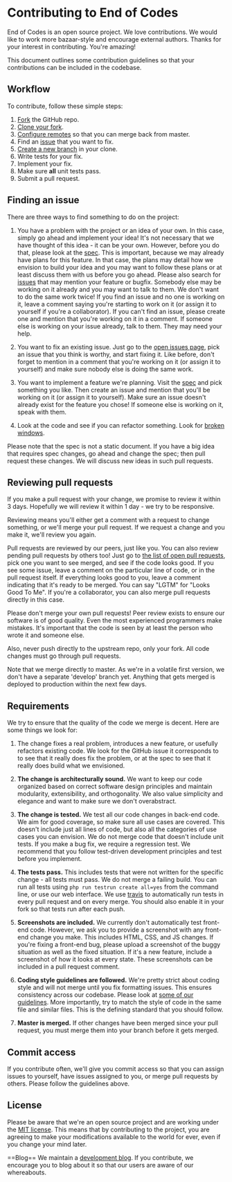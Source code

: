 # Contributing to End of Codes

End of Codes is an open source project. We love contributions. We would like to
work more bazaar-style and encourage external authors. Thanks for your interest
in contributing. You're amazing!

This document outlines some contribution guidelines so that your contributions
can be included in the codebase.

## Workflow
To contribute, follow these simple steps:

1. [Fork](https://help.github.com/articles/fork-a-repo) the GitHub repo.
1. [Clone your fork](https://help.github.com/articles/fork-a-repo#step-2-clone-your-fork).
1. [Configure remotes](https://help.github.com/articles/fork-a-repo#step-3-configure-remotes)
   so that you can merge back from master.
1. Find an [issue](https://github.com/dionyziz/endofcodes/issues) that you want to fix.
1. [Create a new branch](http://git-scm.com/book/en/Git-Branching-Basic-Branching-and-Merging)
   in your clone.
1. Write tests for your fix.
1. Implement your fix.
1. Make sure **all** unit tests pass.
1. Submit a pull request.

## Finding an issue
There are three ways to find something to do on the project:

1. You have a problem with the project or an idea of your own. In this case,
simply go ahead and implement your idea! It's not necessary that we have
thought of this idea - it can be your own. However, before you do that, please
look at the 
[spec](https://github.com/dionyziz/endofcodes/blob/master/SPECIFICATION.md).
This is important, because we may already have plans for this feature. In that
case, the plans may detail how we envision to build your idea and you may want
to follow these plans or at least discuss them with us before you go
ahead. Please also search for
[issues](https://github.com/dionyziz/endofcodes/issues?state=open)
that may mention your feature or bugfix. Somebody else may be working on it
already and you may want to talk to them. We don't want to do the same work
twice! If you find an issue and no one is working on it, leave a comment saying
you're starting to work on it (or assign it to yourself if you're a
collaborator). If you can't find an issue, please create one and mention that
you're working on it in a comment. If someone else is working on your issue
already, talk to them. They may need your help.

1. You want to fix an existing issue. Just go to the
[open issues page](https://github.com/dionyziz/endofcodes/issues?state=open),
pick an issue that you think is worthy, and start fixing it. Like before, don't
forget to mention in a comment that you're working on it (or assign it to
yourself) and make sure nobody else is doing the same work.

1. You want to implement a feature we're planning. Visit the
[spec](https://github.com/dionyziz/endofcodes/blob/master/SPECIFICATION.md)
and pick something you like. Then create an issue and mention that you'll
be working on it (or assign it to yourself). Make sure an issue doesn't already
exist for the feature you chose! If someone else is working on it, speak with
them.

1. Look at the code and see if you can refactor something. Look for
[broken windows](http://pragmatictips.com/4).

Please note that the spec is not a static document. If you have a big idea that
requires spec changes, go ahead and change the spec; then pull request these
changes. We will discuss new ideas in such pull requests.

## Reviewing pull requests
If you make a pull request with your change, we promise to review it within
3 days. Hopefully we will review it within 1 day - we try to be responsive.

Reviewing means you'll either get a comment with a request to change something,
or we'll merge your pull request. If we request a change and you make it, we'll
review you again.

Pull requests are reviewed by our peers, just like you. You can also review
pending pull requests by others too! Just go to 
[the list of open pull requests](https://github.com/dionyziz/endofcodes/pulls),
pick one you want to see merged, and see if the code looks good. If you see
some issue, leave a comment on the particular line of code, or in the pull
request itself. If everything looks good to you, leave a comment indicating
that it's ready to be merged. You can say "LGTM" for "Looks Good To Me". If
you're a collaborator, you can also merge pull requests directly in this case.

Please don't merge your own pull requests! Peer review exists to ensure our
software is of good quality. Even the most experienced programmers make
mistakes. It's important that the code is seen by at least the person who
wrote it and someone else.

Also, never push directly to the upstream repo, only your fork. All code changes
must go through pull requests.

Note that we merge directly to master. As we're in a volatile first version, we
don't have a separate 'develop' branch yet. Anything that gets merged is
deployed to production within the next few days.

## Requirements
We try to ensure that the quality of the code we merge is decent. Here are
some things we look for:

1. The change fixes a real problem, introduces a new feature, or usefully
refactors existing code. We look for the GitHub issue it corresponds to to see
that it really does fix the problem, or at the spec to see that it really does
build what we envisioned.

1. **The change is architecturally sound.** We want to keep our code organized
based on correct software design principles and maintain modularity,
extensibility, and orthogonality. We also value simplicity and elegance and
want to make sure we don't overabstract.

1. **The change is tested.** We test all our code changes in back-end code. We
aim for good coverage, so make sure all use cases are covered. This doesn't
include just all lines of code, but also all the categories of use cases you can
envision. We do not merge code that doesn't include unit tests. If you make a
bug fix, we require a regression test. We recommend that you follow test-driven
development principles and test before you implement.

1. **The tests pass.** This includes tests that were not written for the
specific change - all tests must pass. We do not merge a failing build. You can
run all tests using `php run testrun create all=yes` from the command line, or
use our web interface.  We use
[travis](https://travis-ci.org/dionyziz/endofcodes)
to automatically run tests in every pull request and on every merge. You should
also enable it in your fork so that tests run after each push.

1. **Screenshots are included.** We currently don't automatically test front-end
code. However, we ask you to provide a screenshot with any front-end change you
make. This includes HTML, CSS, and JS changes. If you're fixing a front-end bug,
please upload a screenshot of the buggy situation as well as the fixed
situation. If it's a new feature, include a screenshot of how it looks at every
state. These screenshots can be included in a pull request comment.

1. **Coding style guidelines are followed.** We're pretty strict about coding style
and will not merge until you fix formatting issues. This ensures consistency
across our codebase. Please look at
[some of our guidelines](https://dionyziz.com/Style). More importantly, try to
match the style of code in the same file and similar files. This is the defining
standard that you should follow.

1. **Master is merged.** If other changes have been merged since your pull request,
you must merge them into your branch before it gets merged.

## Commit access
If you contribute often, we'll give you commit access so that you can assign
issues to yourself, have issues assigned to you, or merge pull requests by
others. Please follow the guidelines above.

## License
Please be aware that we're an open source project and are working under the
[MIT license](https://en.wikipedia.org/wiki/MIT_License).
This means that by contributing to the project, you are agreeing to make your
modifications available to the world for ever, even if you change your mind
later.

==Blog==
We maintain a [development blog](http://blog.endofcodes.com/). If you
contribute, we encourage you to blog about it so that our users are aware of
our whereabouts.
